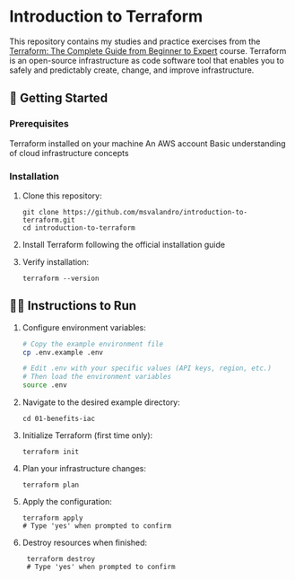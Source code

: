 # Introduction to Terraform

This repository contains my studies and practice exercises from the [Terraform: The Complete Guide from Beginner to Expert](https://www.udemy.com/course/mastering-terraform-beginner-to-expert) course. Terraform is an open-source infrastructure as code software tool that enables you to safely and predictably create, change, and improve infrastructure.

## 🚀 Getting Started

### Prerequisites

Terraform installed on your machine
An AWS account
Basic understanding of cloud infrastructure concepts

### Installation

1. Clone this repository:

   ```
   git clone https://github.com/msvalandro/introduction-to-terraform.git
   cd introduction-to-terraform
   ```

2. Install Terraform following the official installation guide
3. Verify installation:
   ```
   terraform --version
   ```

## 🏃‍♂️ Instructions to Run

1. Configure environment variables:

   ```bash
   # Copy the example environment file
   cp .env.example .env

   # Edit .env with your specific values (API keys, region, etc.)
   # Then load the environment variables
   source .env
   ```

2. Navigate to the desired example directory:

   ```
   cd 01-benefits-iac
   ```

3. Initialize Terraform (first time only):

   ```
   terraform init
   ```

4. Plan your infrastructure changes:

   ```
   terraform plan
   ```

5. Apply the configuration:

   ```
   terraform apply
   # Type 'yes' when prompted to confirm
   ```

6. Destroy resources when finished:
   ```
    terraform destroy
    # Type 'yes' when prompted to confirm
   ```
